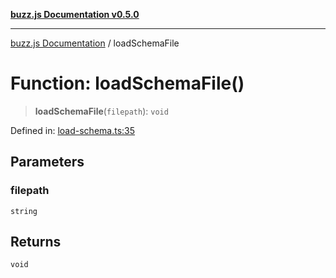 [**buzz.js Documentation v0.5.0**](../README.md)

---

[buzz.js Documentation](../README.md) / loadSchemaFile

# Function: loadSchemaFile()

> **loadSchemaFile**(`filepath`): `void`

Defined in: [load-schema.ts:35](https://github.com/Flatbook/buzz.js/blob/0bcb7dd776d01f1a717e3ab8b76084d265a535bd/src/load-schema.ts#L35)

## Parameters

### filepath

`string`

## Returns

`void`
